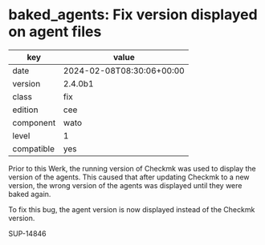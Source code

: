 [//]: # (werk v2)
# baked_agents: Fix version displayed on agent files

key        | value
---------- | ---
date       | 2024-02-08T08:30:06+00:00
version    | 2.4.0b1
class      | fix
edition    | cee
component  | wato
level      | 1
compatible | yes

Prior to this Werk, the running version of Checkmk was used to display
the version of the agents. This caused that after updating Checkmk to a
new version, the wrong version of the agents was displayed until they
were baked again.

To fix this bug, the agent version is now displayed instead of the
Checkmk version.

SUP-14846
